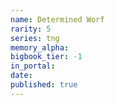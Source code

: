 ```yaml
---
name: Determined Worf
rarity: 5
series: tng
memory_alpha:
bigbook_tier: -1
in_portal:
date:
published: true
---
```



